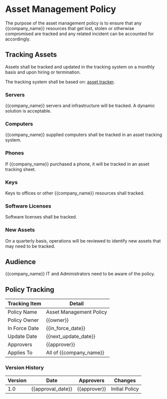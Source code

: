 # Asset Management Policy

The purpose of the asset management policy is to ensure that any {{company_name}} resources that get lost, stolen or otherwise compromised are tracked and any related incident can be accounted for accordingly.

## Tracking Assets

Assets shall be tracked and updated in the tracking system on a monthly basis and upon hiring or termination.

The tracking system shall be based on: [asset tracker](../materials/asset_tracker.csv).

### Servers

{{company_name}} servers and infrastructure will be tracked. A dynamic solution is acceptable.

### Computers

{{company_name}} supplied computers shall be tracked in an asset tracking system.

### Phones

If {{company_name}} purchased a phone, it will be tracked in an asset tracking sheet.

### Keys

Keys to offices or other {{company_name}} resources shall tracked.

### Software Licenses

Software licenses shall be tracked.

### New Assets

On a quarterly basis, operations will be reviewed to identify new assets that may need to be tracked.

## Audience

{{company_name}} IT and Administrators need to be aware of the policy.

## Policy Tracking

| Tracking Item   | Detail |
|-----------------|--------|
| Policy Name     | Asset Management Policy |
| Policy Owner    | {{owner}}  |
| In Force Date   | {{in_force_date}} |
| Update Date     | {{next_update_date}} |
| Approvers       | {{approver}} |
| Applies To      | All of {{company_name}} |

### Version History 

| Version | Date | Approvers | Changes |
|--|--|--|--|
| 1.0 | {{approval_date}} | {{approver}} | Initial Policy |